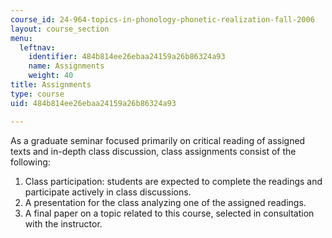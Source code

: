 ```yaml
---
course_id: 24-964-topics-in-phonology-phonetic-realization-fall-2006
layout: course_section
menu:
  leftnav:
    identifier: 484b814ee26ebaa24159a26b86324a93
    name: Assignments
    weight: 40
title: Assignments
type: course
uid: 484b814ee26ebaa24159a26b86324a93

---
```


As a graduate seminar focused primarily on critical reading of assigned texts and in-depth class discussion, class assignments consist of the following:

1.  Class participation: students are expected to complete the readings and participate actively in class discussions.
2.  A presentation for the class analyzing one of the assigned readings.
3.  A final paper on a topic related to this course, selected in consultation with the instructor.